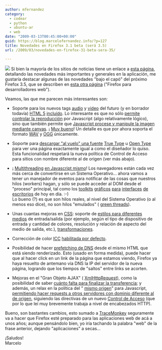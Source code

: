 ```yaml
---
author: mfernandez
category:
  - codear
  - python
  - ubuntu-ar
  - web
date: "2009-03-13T00:45:00+00:00"
guid: https://blog.marcelofernandez.info/?p=127
title: Novedades en Firefox 3.1 beta (será 3.5)
url: /2009/03/novedades-en-firefox-31-beta-sera-35/

---
```

[![](http://2.bp.blogspot.com/_nDZ247g0qSM/Sbm9wUh5i0I/AAAAAAAACMA/hZ19rzmamJk/s320/Firefoxlogo2.png)](http://www.mozilla.org/) Si bien la mayoría de los sitios de noticias tiene un enlace a [esta página](https://developer.mozilla.org/devnews/index.php/2009/03/12/firefox-31-beta-3-now-available-for-download/), detallando las novedades más importantes y generales en la aplicación, me gustaría destacar algunas de las novedades "bajo el capó" del próximo Firefox 3.5, que se describen en [esta otra página](https://developer.mozilla.org/en/Firefox_3.1_for_developers) ("Firefox para desarrolladores web").

Veamos, las que me parecen más interesantes son:  

- Soporte para los nuevos tags [audio](http://www.whatwg.org/specs/web-apps/current-work/#audio) y [video](http://www.whatwg.org/specs/web-apps/current-work/#video) del futuro (y en borrador todavía) [HTML 5](http://www.whatwg.org/specs/web-apps/current-work/) [incluído](https://developer.mozilla.org/En/Using_audio_and_video_in_Firefox). Lo interesante es que no sólo [permite controlar la reproducción](https://developer.mozilla.org/En/Using_audio_and_video_in_Firefox#Controlling_media_playback) por Javascript (algo relativamente lógico), sino que también permite que [Javascript procese y manipule la imagen mediante canvas](https://developer.mozilla.org/En/Manipulating_video_using_canvas). ¡ [Muy bueno](http://www.0xdeadbeef.com/weblog/?p=1093)! Un detalle es que por ahora soporta el formato [WAV](http://es.wikipedia.org/wiki/WAV) y [OGG](http://www.xiph.org/ogg/) únicamente.  

- Soporte para [descargar "al vuelo" una fuente](https://developer.mozilla.org/en/CSS/@font-face) [True Type](http://es.wikipedia.org/wiki/TrueType) u [Open Type](http://en.wikipedia.org/wiki/Open_Type) para ver una página exactamente igual a como el diseñador lo quiso. Esta funcionalidad respetará la nueva política de Control de Acceso para sitios con nombre diferente al de origen (ver más abajo).  

- ¡ [Multithreading](http://es.wikipedia.org/wiki/Multihilo_%28CPU%29) [en Javascript mismo](https://developer.mozilla.org/En/Using_web_workers)! Los navegadores están cada vez más cerca de convertirse en un Sistema Operativo... ahora vamos a tener un manejador de eventos para notificar de las cosas que nuestros hilos (workers) hagan, y sólo se puede acceder al DOM desde el "proceso" principal, tal como los [toolkits](http://www.gtk.org/) [gráficos](http://www.wxwidgets.org/) [para](http://www.eclipse.org/swt) [interfaces](http://es.wikipedia.org/wiki/Swing_%28biblioteca_gr%C3%A1fica%29) [de escritorios](http://es.wikipedia.org/wiki/Interfaz_gr%C3%A1fica_de_usuario) de hoy en día. :-)  
Lo bueno (?) es que son hilos reales, al nivel del Sistema Operativo (o al menos eso dice), no son hilos "emulados" ( [green threads](http://en.wikipedia.org/wiki/Green_threads)).
- Unas cuantas mejoras en [CSS](http://es.wikipedia.org/wiki/CSS): soporte de [estilos para diferentes medios](https://developer.mozilla.org/En/CSS/Media_queries) de entrada/salida (por ejemplo, según el tipo de dispositivo de entrada y cantidad de colores, resolución y relación de aspecto del medio de salida, etc.), [transformaciones](https://developer.mozilla.org/En/CSS/Using_CSS_transforms).
- Corrección de color [ICC](http://en.wikipedia.org/wiki/ICC_profile) [habilitada por defecto](https://developer.mozilla.org/En/ICC_color_correction_in_Firefox).
- Posibilidad de hacer [prefetching de DNS](https://developer.mozilla.org/En/Controlling_DNS_prefetching) desde el mismo HTML que está siendo renderizado. Esto (usado en forma medida), puede hacer que al hacer click en un link de la página que estamos viendo, Firefox ya haya resuelto de antemano vía DNS la IP del servidor de la nueva página, logrando que los tiempos de "saltos" entre links se acorten.
- Mejoras en el "Gran Objeto AJAX" ( [XmlHttpRequest](http://en.wikipedia.org/wiki/Xmlhttprequest)), como la posibilidad de saber [cuánto falta para finalizar la transferencia](https://developer.mozilla.org/En/Using_XMLHttpRequest#Monitoring_progress); y además, un relax en la política del " [mismo origen](https://developer.mozilla.org/en/Same_origin_policy_for_JavaScript)" para Javascript, [permitiendo hacer requests a otros servidores con dominio diferente al de origen](https://developer.mozilla.org/En/HTTP_access_control), siguiendo las directivas de un nuevo [Control de Acceso](http://dev.w3.org/2006/waf/access-control/) (que por lo que leí muy brevemente trabaja a nivel de encabezados HTTP).

Bueno, son bastantes cambios, esto sumado a [TraceMonkey](https://wiki.mozilla.org/JavaScript:TraceMonkey) seguramente va a hacer que Firefox esté preparado para las aplicaciones web de acá a unos años; aunque pensándolo bien, yo iría tachando la palabra "web" de la frase anterior, dejando "aplicaciones" a secas...

¡Saludos!  
Marcelo
